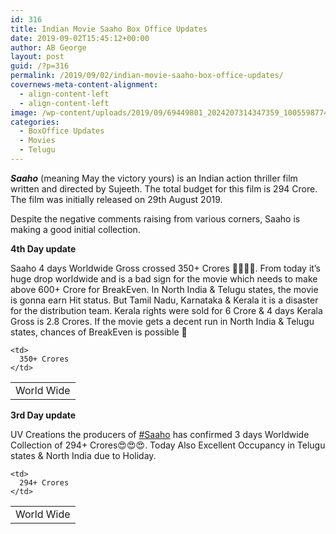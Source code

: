 ```yaml
---
id: 316
title: Indian Movie Saaho Box Office Updates
date: 2019-09-02T15:45:12+00:00
author: AB George
layout: post
guid: /?p=316
permalink: /2019/09/02/indian-movie-saaho-box-office-updates/
covernews-meta-content-alignment:
  - align-content-left
  - align-content-left
image: /wp-content/uploads/2019/09/69449801_2024207314347359_100559877482479616_n.jpg
categories:
  - BoxOffice Updates
  - Movies
  - Telugu
---
```

**_Saaho_**&nbsp;(meaning May the victory yours) is an Indian action thriller film written and directed by Sujeeth. The total budget for this film is 294 Crore. The film was initially released on 29th August 2019.

Despite the negative comments raising from various corners, Saaho is making a good initial collection.

**4th Day update**

Saaho 4 days Worldwide Gross crossed 350+ Crores 👏👏👏👏. From today it&#8217;s huge drop worldwide and is a bad sign for the movie which needs to make above 600+ Crore for BreakEven. In North India & Telugu states, the movie is gonna earn Hit status. But Tamil Nadu, Karnataka & Kerala it is a disaster for the distribution team. Kerala rights were sold for 6 Crore & 4 days Kerala Gross is 2.8 Crores. If the movie gets a decent run in North India & Telugu states, chances of BreakEven is possible 🤞

<table class="wp-block-table">
  <tr>
    <td>
      World Wide
    </td>
    
    <td>
      350+ Crores
    </td>
  </tr>
</table>

**3rd Day update**

UV Creations the producers of&nbsp;<a rel="noreferrer noopener" target="_blank" href="https://www.facebook.com/hashtag/saaho?source=feed_text&epa=HASHTAG&__xts__%5B0%5D=68.ARCt0BqNRTRKE_AlvdB3Q7q7xdCuj_nghweuMumgMDjgutdj1pZG5ZP9Y1zrIl2AEYlFjmgj4FXUF26dYwZCb7YSkP4hmhkC29ML-z5Ytm6hm78p5yjaXU5dIdNgX2WSbzVg6HtkB_l9FWrOd70YfzqxQa-949FRAiyvFd3n6b694oPIbpM_svCKP5Gtd5gQ4pTAosrSZl4VvXWgG_68Aabb5sltd9HBTOBzKG6stBnyNlZdhxdgzzp9eq_WESVjO06jbdHNOt0wp-6D0zX3Wj6L8PuzhuWDxg1lQ7t-EVp0UDpv0d_U0UIUKQigIIEof4qqzoXcM6JDLXePheb9-PDOq_9C&__tn__=%2ANK-R">#Saaho</a>&nbsp;has confirmed 3 days Worldwide Collection of 294+ Crores😍😍😍. Today Also Excellent Occupancy in Telugu states & North India due to Holiday.

<table class="wp-block-table">
  <tr>
    <td>
      World Wide
    </td>
    
    <td>
      294+ Crores
    </td>
  </tr>
</table>